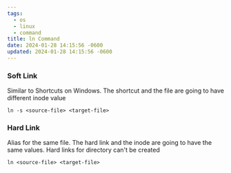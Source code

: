```yaml
---
tags:
  - os
  - linux
  - command
title: ln Command
date: 2024-01-28 14:15:56 -0600
updated: 2024-01-28 14:15:56 -0600
---
```


### Soft Link

Similar to Shortcuts on Windows. The shortcut and the file are going to have different inode value

````shell
ln -s <source-file> <target-file>
````

### Hard Link

Alias for the same file. The hard link and the inode are going to have the same values. Hard links for directory can't be created

````shell
ln <source-file> <target-file>
````
